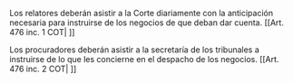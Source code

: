 Los relatores deberán asistir a la Corte diariamente con la anticipación necesaria para instruirse de los negocios de que deban dar cuenta. [[Art. 476 inc. 1 COT| ]]

Los procuradores deberán asistir a la secretaría de los tribunales a instruirse de lo que les concierne en el despacho de los negocios. [[Art. 476 inc. 2 COT| ]]